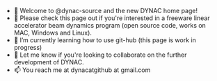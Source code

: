 - 👋 Welcome to @dynac-source and the new DYNAC home page!
- 👀 Please check this page out if you're interested in a freeware linear accelerator beam dynamics program (open source code, works on MAC, Windows and Linux).
- 🌱 I’m currently learning how to use git-hub (this page is work in progress)
- 💞️ Let me know if you're looking to collaborate on the further development of DYNAC.
- 📫 You reach me at dynacatgithub at gmail.com

<!---
dynac-source/dynac-source is a ✨ special ✨ repository because its `README.md` (this file) appears on your GitHub profile.
You can click the Preview link to take a look at your changes.
--->
